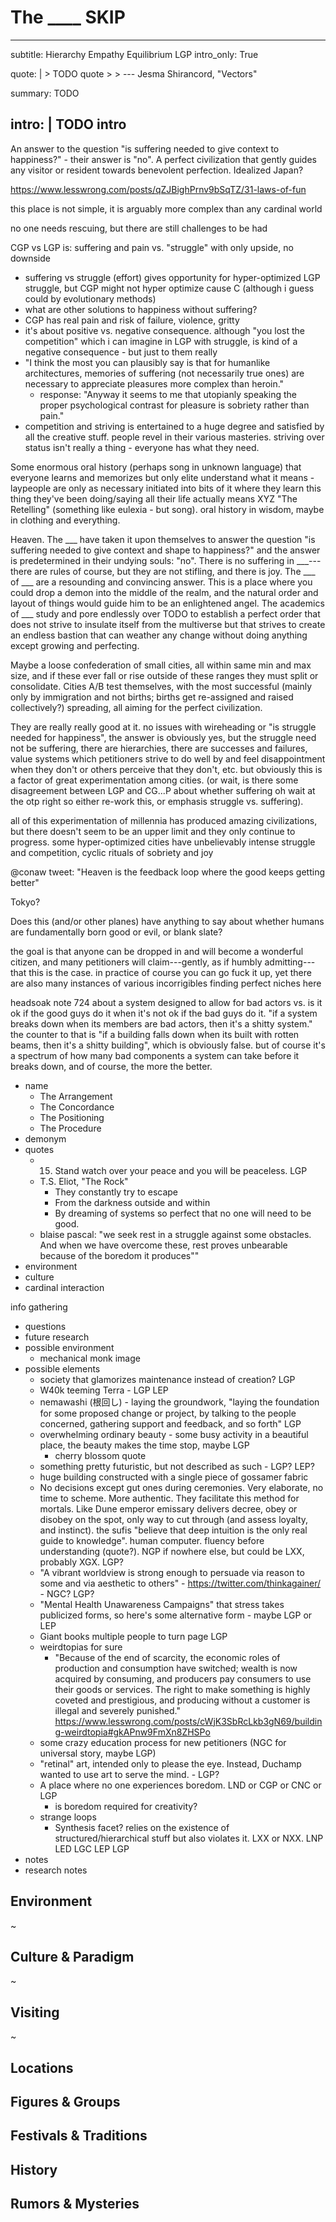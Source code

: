 # The ____ SKIP

---
subtitle: Hierarchy Empathy Equilibrium LGP
intro_only: True
<!-- post_intro_only: MEDIA("David Hellman - Braid background.jpg") -->

quote: |
    > TODO quote
    >
    > <span class="attribution">--- Jesma Shirancord, "Vectors" <!-- James Richardson --></span>

summary: TODO

intro: |
    TODO intro
---

<!--
what's the point?

-
-->

An answer to the question "is suffering needed to give context to happiness?" - their answer is "no". A perfect civilization that gently guides any visitor or resident towards benevolent perfection. Idealized Japan?

<https://www.lesswrong.com/posts/qZJBighPrnv9bSqTZ/31-laws-of-fun>

this place is not simple, it is arguably more complex than any cardinal world

no one needs rescuing, but there are still challenges to be had

CGP vs LGP is: suffering and pain vs. "struggle" with only upside, no downside

- suffering vs struggle (effort) gives opportunity for hyper-optimized LGP struggle, but CGP might not hyper optimize cause C (although i guess could by evolutionary methods)
- what are other solutions to happiness without suffering?
- CGP has real pain and risk of failure, violence, gritty
- it's about positive vs. negative consequence. although "you lost the competition" which i can imagine in LGP with struggle, is kind of a negative consequence - but just to them really
- "I think the most you can plausibly say is that for humanlike architectures, memories of suffering (not necessarily true ones) are necessary to appreciate pleasures more complex than heroin."
    + response: "Anyway it seems to me that utopianly speaking the proper psychological contrast for pleasure is sobriety rather than pain."
- competition and striving is entertained to a huge degree and satisfied by all the creative stuff. people revel in their various masteries. striving over status isn't really a thing - everyone has what they need.

Some enormous oral history (perhaps song in unknown language) that everyone learns and memorizes but only elite understand what it means - laypeople are only as necessary initiated into bits of it where they learn this thing they've been doing/saying all their life actually means XYZ "The Retelling" (something like eulexia - but song). oral history in wisdom, maybe in clothing and everything.


Heaven. The ___ have taken it upon themselves to answer the question "is suffering needed to give context and shape to happiness?" and the answer is predetermined in their undying souls: "no". There is no suffering in ___---there are rules of course, but they are not stifling, and there is joy. The ___ of ___ are a resounding and convincing answer. This is a place where you could drop a demon into the middle of the realm, and the natural order and layout of things would guide him to be an enlightened angel. The academics of ___ study and pore endlessly over TODO to establish a perfect order that does not strive to insulate itself from the multiverse but that strives to create an endless bastion that can weather any change without doing anything except growing and perfecting.

Maybe a loose confederation of small cities, all within same min and max size, and if these ever fall or rise outside of these ranges they must split or consolidate. Cities A/B test themselves, with the most successful (mainly only by immigration and not births; births get re-assigned and raised collectively?) spreading, all aiming for the perfect civilization.

They are really really good at it. no issues with wireheading or "is struggle needed for happiness", the answer is obviously yes, but the struggle need not be suffering, there are hierarchies, there are successes and failures, value systems which petitioners strive to do well by and feel disappointment when they don't or others perceive that they don't, etc. but obviously this is a factor of great experimentation among cities. (or wait, is there some disagreement between LGP and CG...P about whether suffering oh wait at the otp right so either re-work this, or emphasis struggle vs. suffering).

all of this experimentation of millennia has produced amazing civilizations, but there doesn't seem to be an upper limit and they only continue to progress. some hyper-optimized cities have unbelievably intense struggle and competition, cyclic rituals of sobriety and joy

@conaw tweet: "Heaven is the feedback loop where the good keeps getting better"

Tokyo?

Does this (and/or other planes) have anything to say about whether humans are fundamentally born good or evil, or blank slate?

the goal is that anyone can be dropped in and will become a wonderful citizen, and many petitioners will claim---gently, as if humbly admitting---that this is the case. in practice of course you can go fuck it up, yet there are also many instances of various incorrigibles finding perfect niches here

headsoak note 724 about a system designed to allow for bad actors vs. is it ok if the good guys do it when it's not ok if the bad guys do it. "if a system breaks down when its members are bad actors, then it's a shitty system." the counter to that is "if a building falls down when its built with rotten beams, then it's a shitty building", which is obviously false. but of course it's a spectrum of how many bad components a system can take before it breaks down, and of course, the more the better.

- name
    - The Arrangement
    - The Concordance
    - The Positioning
    - The Procedure
- demonym
- quotes
    - 15. Stand watch over your peace and you will be peaceless. LGP
    - T.S. Eliot, "The Rock"
        - They constantly try to escape
        - From the darkness outside and within
        - By dreaming of systems so perfect that no one will need to be good.
    - blaise pascal: "we seek rest in a struggle against some obstacles. And when we have overcome these, rest proves unbearable because of the boredom it produces""
- environment
- culture
- cardinal interaction

info gathering

- questions
- future research
- possible environment
    - mechanical monk image
- possible elements
    - society that glamorizes maintenance instead of creation? LGP
    - W40k teeming Terra - LGP LEP
    - nemawashi (根回し) - laying the groundwork, "laying the foundation for some proposed change or project, by talking to the people concerned, gathering support and feedback, and so forth" LGP
    - overwhelming ordinary beauty - some busy activity in a beautiful place, the beauty makes the time stop, maybe LGP
        - cherry blossom quote
    - something pretty futuristic, but not described as such - LGP? LEP?
    - huge building constructed with a single piece of gossamer fabric
    - No decisions except gut ones during ceremonies. Very elaborate, no time to scheme. More authentic. They facilitate this method for mortals. Like Dune emperor emissary delivers decree, obey or disobey on the spot, only way to cut through (and assess loyalty, and instinct). the sufis "believe that deep intuition is the only real guide to knowledge". human computer. fluency before understanding (quote?). NGP if nowhere else, but could be LXX, probably XGX. LGP?
    - "A vibrant worldview is strong enough to persuade via reason to some and via aesthetic to others" - https://twitter.com/thinkagainer/ - NGC? LGP?
    - "Mental Health Unawareness Campaigns" that stress takes publicized forms, so here's some alternative form - maybe LGP or LEP
    - Giant books multiple people to turn page LGP
    - weirdtopias for sure
        + "Because of the end of scarcity, the economic roles of production and consumption have switched; wealth is now acquired by consuming, and producers pay consumers to use their goods or services. The right to make something is highly coveted and prestigious, and producing without a customer is illegal and severely punished." <https://www.lesswrong.com/posts/cWjK3SbRcLkb3gN69/building-weirdtopia#gkAPnw9FmXn8ZHSPo>
    - some crazy education process for new petitioners (NGC for universal story, maybe LGP)
    - "retinal" art, intended only to please the eye. Instead, Duchamp wanted to use art to serve the mind. - LGP?
    - A place where no one experiences boredom. LND or CGP or CNC or LGP
        - is boredom required for creativity?
    - strange loops
        + Synthesis facet? relies on the existence of structured/hierarchical stuff but also violates it. LXX or NXX. LNP LED LGC LEP LGP
- notes
- research notes

## Environment

~

## Culture & Paradigm

~

## Visiting

~

## Locations

## Figures & Groups

## Festivals & Traditions

## History

## Rumors & Mysteries
